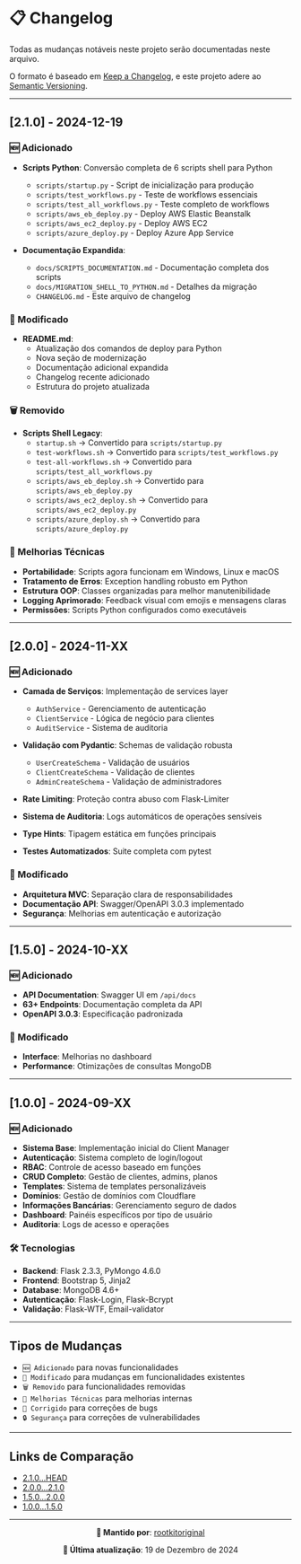 # 📋 Changelog

Todas as mudanças notáveis neste projeto serão documentadas neste arquivo.

O formato é baseado em [Keep a Changelog](https://keepachangelog.com/pt-BR/1.0.0/),
e este projeto adere ao [Semantic Versioning](https://semver.org/lang/pt-BR/).

---

## [2.1.0] - 2024-12-19

### 🆕 Adicionado
- **Scripts Python**: Conversão completa de 6 scripts shell para Python
  - `scripts/startup.py` - Script de inicialização para produção
  - `scripts/test_workflows.py` - Teste de workflows essenciais
  - `scripts/test_all_workflows.py` - Teste completo de workflows
  - `scripts/aws_eb_deploy.py` - Deploy AWS Elastic Beanstalk
  - `scripts/aws_ec2_deploy.py` - Deploy AWS EC2
  - `scripts/azure_deploy.py` - Deploy Azure App Service

- **Documentação Expandida**:
  - `docs/SCRIPTS_DOCUMENTATION.md` - Documentação completa dos scripts
  - `docs/MIGRATION_SHELL_TO_PYTHON.md` - Detalhes da migração
  - `CHANGELOG.md` - Este arquivo de changelog

### 🔄 Modificado
- **README.md**: 
  - Atualização dos comandos de deploy para Python
  - Nova seção de modernização
  - Documentação adicional expandida
  - Changelog recente adicionado
  - Estrutura do projeto atualizada

### 🗑️ Removido
- **Scripts Shell Legacy**:
  - `startup.sh` → Convertido para `scripts/startup.py`
  - `test-workflows.sh` → Convertido para `scripts/test_workflows.py`
  - `test-all-workflows.sh` → Convertido para `scripts/test_all_workflows.py`
  - `scripts/aws_eb_deploy.sh` → Convertido para `scripts/aws_eb_deploy.py`
  - `scripts/aws_ec2_deploy.sh` → Convertido para `scripts/aws_ec2_deploy.py`
  - `scripts/azure_deploy.sh` → Convertido para `scripts/azure_deploy.py`

### 🔧 Melhorias Técnicas
- **Portabilidade**: Scripts agora funcionam em Windows, Linux e macOS
- **Tratamento de Erros**: Exception handling robusto em Python
- **Estrutura OOP**: Classes organizadas para melhor manutenibilidade
- **Logging Aprimorado**: Feedback visual com emojis e mensagens claras
- **Permissões**: Scripts Python configurados como executáveis

---

## [2.0.0] - 2024-11-XX

### 🆕 Adicionado
- **Camada de Serviços**: Implementação de services layer
  - `AuthService` - Gerenciamento de autenticação
  - `ClientService` - Lógica de negócio para clientes
  - `AuditService` - Sistema de auditoria

- **Validação com Pydantic**: Schemas de validação robusta
  - `UserCreateSchema` - Validação de usuários
  - `ClientCreateSchema` - Validação de clientes
  - `AdminCreateSchema` - Validação de administradores

- **Rate Limiting**: Proteção contra abuso com Flask-Limiter
- **Sistema de Auditoria**: Logs automáticos de operações sensíveis
- **Type Hints**: Tipagem estática em funções principais
- **Testes Automatizados**: Suite completa com pytest

### 🔄 Modificado
- **Arquitetura MVC**: Separação clara de responsabilidades
- **Documentação API**: Swagger/OpenAPI 3.0.3 implementado
- **Segurança**: Melhorias em autenticação e autorização

---

## [1.5.0] - 2024-10-XX

### 🆕 Adicionado
- **API Documentation**: Swagger UI em `/api/docs`
- **63+ Endpoints**: Documentação completa da API
- **OpenAPI 3.0.3**: Especificação padronizada

### 🔄 Modificado
- **Interface**: Melhorias no dashboard
- **Performance**: Otimizações de consultas MongoDB

---

## [1.0.0] - 2024-09-XX

### 🆕 Adicionado
- **Sistema Base**: Implementação inicial do Client Manager
- **Autenticação**: Sistema completo de login/logout
- **RBAC**: Controle de acesso baseado em funções
- **CRUD Completo**: Gestão de clientes, admins, planos
- **Templates**: Sistema de templates personalizáveis
- **Domínios**: Gestão de domínios com Cloudflare
- **Informações Bancárias**: Gerenciamento seguro de dados
- **Dashboard**: Painéis específicos por tipo de usuário
- **Auditoria**: Logs de acesso e operações

### 🛠️ Tecnologias
- **Backend**: Flask 2.3.3, PyMongo 4.6.0
- **Frontend**: Bootstrap 5, Jinja2
- **Database**: MongoDB 4.6+
- **Autenticação**: Flask-Login, Flask-Bcrypt
- **Validação**: Flask-WTF, Email-validator

---

## Tipos de Mudanças

- `🆕 Adicionado` para novas funcionalidades
- `🔄 Modificado` para mudanças em funcionalidades existentes
- `🗑️ Removido` para funcionalidades removidas
- `🔧 Melhorias Técnicas` para melhorias internas
- `🐛 Corrigido` para correções de bugs
- `🔒 Segurança` para correções de vulnerabilidades

---

## Links de Comparação

- [2.1.0...HEAD](https://github.com/rootkitoriginal/client_manager/compare/v2.1.0...HEAD)
- [2.0.0...2.1.0](https://github.com/rootkitoriginal/client_manager/compare/v2.0.0...v2.1.0)
- [1.5.0...2.0.0](https://github.com/rootkitoriginal/client_manager/compare/v1.5.0...v2.0.0)
- [1.0.0...1.5.0](https://github.com/rootkitoriginal/client_manager/compare/v1.0.0...v1.5.0)

---

<div align="center">

**📝 Mantido por**: [rootkitoriginal](https://github.com/rootkitoriginal)

**📅 Última atualização**: 19 de Dezembro de 2024

</div>